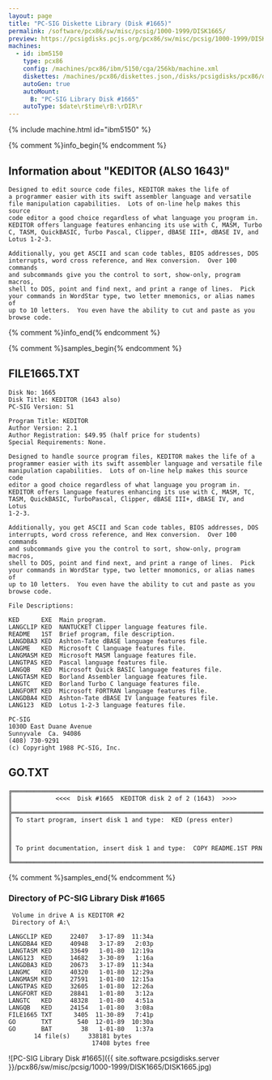 ```yaml
---
layout: page
title: "PC-SIG Diskette Library (Disk #1665)"
permalink: /software/pcx86/sw/misc/pcsig/1000-1999/DISK1665/
preview: https://pcsigdisks.pcjs.org/pcx86/sw/misc/pcsig/1000-1999/DISK1665/DISK1665.jpg
machines:
  - id: ibm5150
    type: pcx86
    config: /machines/pcx86/ibm/5150/cga/256kb/machine.xml
    diskettes: /machines/pcx86/diskettes.json,/disks/pcsigdisks/pcx86/diskettes.json
    autoGen: true
    autoMount:
      B: "PC-SIG Library Disk #1665"
    autoType: $date\r$time\rB:\rDIR\r
---
```


{% include machine.html id="ibm5150" %}

{% comment %}info_begin{% endcomment %}

## Information about "KEDITOR (ALSO 1643)"

    Designed to edit source code files, KEDITOR makes the life of
    a programmer easier with its swift assembler language and versatile
    file manipulation capabilities.  Lots of on-line help makes this source
    code editor a good choice regardless of what language you program in.
    KEDITOR offers language features enhancing its use with C, MASM, Turbo
    C, TASM, QuickBASIC, Turbo Pascal, Clipper, dBASE III+, dBASE IV, and
    Lotus 1-2-3.
    
    Additionally, you get ASCII and scan code tables, BIOS addresses, DOS
    interrupts, word cross reference, and Hex conversion.  Over 100 commands
    and subcommands give you the control to sort, show-only, program macros,
    shell to DOS, point and find next, and print a range of lines.  Pick
    your commands in WordStar type, two letter mnemonics, or alias names of
    up to 10 letters.  You even have the ability to cut and paste as you
    browse code.
{% comment %}info_end{% endcomment %}

{% comment %}samples_begin{% endcomment %}

## FILE1665.TXT

```
Disk No: 1665                                                           
Disk Title: KEDITOR (1643 also)                                         
PC-SIG Version: S1                                                      
                                                                        
Program Title: KEDITOR                                                  
Author Version: 2.1                                                     
Author Registration: $49.95 (half price for students)                   
Special Requirements: None.                                             
                                                                        
Designed to handle source program files, KEDITOR makes the life of a    
programmer easier with its swift assembler language and versatile file  
manipulation capabilities.  Lots of on-line help makes this source code 
editor a good choice regardless of what language you program in.        
KEDITOR offers language features enhancing its use with C, MASM, TC,    
TASM, QuickBASIC, TurboPascal, Clipper, dBASE III+, dBASE IV, and Lotus 
1-2-3.                                                                  
                                                                        
Additionally, you get ASCII and Scan code tables, BIOS addresses, DOS   
interrupts, word cross reference, and Hex conversion.  Over 100 commands
and subcommands give you the control to sort, show-only, program macros,
shell to DOS, point and find next, and print a range of lines.  Pick    
your commands in WordStar type, two letter mnomonics, or alias names of 
up to 10 letters.  You even have the ability to cut and paste as you    
browse code.                                                            
                                                                        
File Descriptions:                                                      
                                                                        
KED      EXE  Main program.                                             
LANGCLIP KED  NANTUCKET Clipper language features file.                 
README   1ST  Brief program, file description.                          
LANGDBA3 KED  Ashton-Tate dBASE language features file.                 
LANGME   KED  Microsoft C language features file.                       
LANGMASM KED  Microsoft MASM language features file.                    
LANGTPAS KED  Pascal language features file.                            
LANGQB   KED  Microsoft Quick BASIC language features file.             
LANGTASM KED  Borland Assembler language features file.                 
LANGTC   KED  Borland Turbo C language features file.                   
LANGFORT KED  Microsoft FORTRAN language features file.                 
LANGDBA4 KED  Ashton-Tate dBASE IV language features file.              
LANG123  KED  Lotus 1-2-3 language features file.                       
                                                                        
PC-SIG                                                                  
1030D East Duane Avenue                                                 
Sunnyvale  Ca. 94086                                                    
(408) 730-9291                                                          
(c) Copyright 1988 PC-SIG, Inc.                                         
```

## GO.TXT

```
╔═════════════════════════════════════════════════════════════════════════╗
║            <<<<  Disk #1665  KEDITOR disk 2 of 2 (1643)  >>>>           ║
╠═════════════════════════════════════════════════════════════════════════╣
║ To start program, insert disk 1 and type:  KED (press enter)            ║
║                                                                         ║
║ To print documentation, insert disk 1 and type:  COPY README.1ST PRN    ║
╚═════════════════════════════════════════════════════════════════════════╝
```

{% comment %}samples_end{% endcomment %}

### Directory of PC-SIG Library Disk #1665

     Volume in drive A is KEDITOR #2
     Directory of A:\

    LANGCLIP KED     22407   3-17-89  11:34a
    LANGDBA4 KED     40948   3-17-89   2:03p
    LANGTASM KED     33649   1-01-80  12:19a
    LANG123  KED     14682   3-30-89   1:16a
    LANGDBA3 KED     20673   3-17-89  11:34a
    LANGMC   KED     40320   1-01-80  12:29a
    LANGMASM KED     27591   1-01-80  12:15a
    LANGTPAS KED     32605   1-01-80  12:26a
    LANGFORT KED     28841   1-01-80   3:12a
    LANGTC   KED     48328   1-01-80   4:51a
    LANGQB   KED     24154   1-01-80   3:08a
    FILE1665 TXT      3405  11-30-89   7:41p
    GO       TXT       540  12-01-89  10:30a
    GO       BAT        38   1-01-80   1:37a
           14 file(s)     338181 bytes
                           17408 bytes free

![PC-SIG Library Disk #1665]({{ site.software.pcsigdisks.server }}/pcx86/sw/misc/pcsig/1000-1999/DISK1665/DISK1665.jpg)
